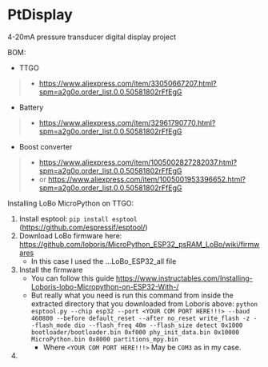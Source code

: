 # PtDisplay
4-20mA pressure transducer digital display project

BOM:
* TTGO 
> * https://www.aliexpress.com/item/33050667207.html?spm=a2g0o.order_list.0.0.50581802rFfEgG
* Battery
> * https://www.aliexpress.com/item/32961790770.html?spm=a2g0o.order_list.0.0.50581802rFfEgG
* Boost converter
> * https://www.aliexpress.com/item/1005002827282037.html?spm=a2g0o.order_list.0.0.50581802rFfEgG 
> * or https://www.aliexpress.com/item/1005001953396652.html?spm=a2g0o.order_list.0.0.50581802rFfEgG

Installing LoBo MicroPython on TTGO:

1. Install esptool: `pip install esptool` (https://github.com/espressif/esptool/)
2. Download LoBo firmware here: https://github.com/loboris/MicroPython_ESP32_psRAM_LoBo/wiki/firmwares
   - In this case I used the ...LoBo_ESP32_all file
3. Install the firmware 
   - You can follow this guide https://www.instructables.com/Installing-Loboris-lobo-Micropython-on-ESP32-With-/
   - But really what you need is run this command from inside the extracted directory that you downloaded from Loboris above:
     `python esptool.py --chip esp32 --port <YOUR COM PORT HERE!!!> --baud 460800 --before default_reset --after no_reset write_flash -z --flash_mode dio --flash_freq 40m --flash_size detect 0x1000 bootloader/bootloader.bin 0xf000 phy_init_data.bin 0x10000 MicroPython.bin 0x8000 partitions_mpy.bin`
     - Where `<YOUR COM PORT HERE!!!>` May be `COM3` as in my case.
4. 
